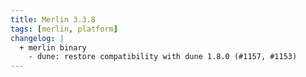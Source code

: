 ```yaml
---
title: Merlin 3.3.8
tags: [merlin, platform]
changelog: |
  + merlin binary
    - dune: restore compatibility with dune 1.8.0 (#1157, #1153)
---
```

